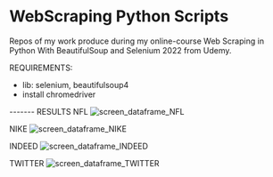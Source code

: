 # WebScraping Python Scripts 
Repos of my work produce during my online-course Web Scraping in Python With BeautifulSoup and Selenium 2022 from Udemy.

REQUIREMENTS: 
- lib: selenium, beautifulsoup4
- install chromedriver 

------- RESULTS 
NFL
![screen_dataframe_NFL](https://user-images.githubusercontent.com/97626420/191873086-297fdfaa-4196-4446-a703-3dde590ed228.jpg)

NIKE
![screen_dataframe_NIKE](https://user-images.githubusercontent.com/97626420/191872959-7874a3f9-3b16-4628-8783-6306d9d35dec.jpg)

INDEED
![screen_dataframe_INDEED](https://user-images.githubusercontent.com/97626420/191872896-1d8bb0dc-9c5a-4475-935f-d1232f8f9ceb.jpg)

TWITTER
![screen_dataframe_TWITTER](https://user-images.githubusercontent.com/97626420/191872901-75208640-29b4-4f63-9c64-2edf68d4b1c8.jpg)
